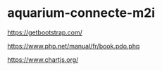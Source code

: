 # aquarium-connecte-m2i

https://getbootstrap.com/

https://www.php.net/manual/fr/book.pdo.php

https://www.chartjs.org/
